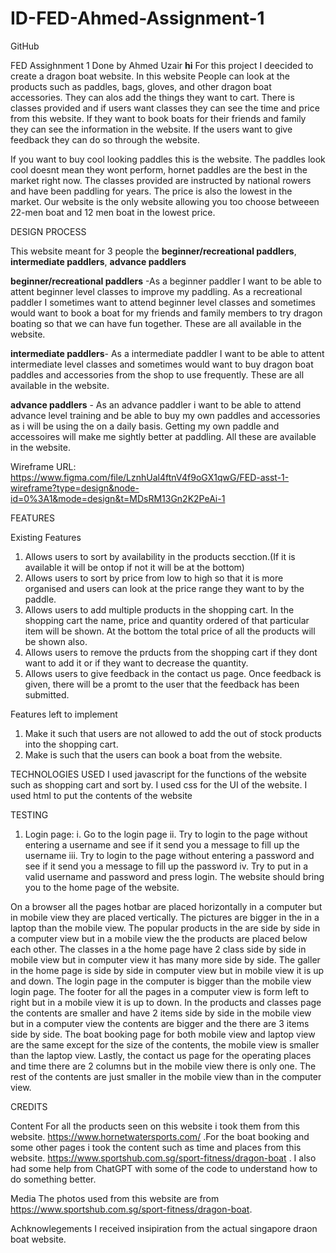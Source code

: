 # ID-FED-Ahmed-Assignment-1

GitHub

FED Assighnment 1
Done by Ahmed Uzair
**hi**
For this project I deecided to create a dragon boat website. In this website People can look at the products such as paddles, bags, gloves, and other dragon boat accessories. They can alos add the things they want to cart. There is classes provided and if users want classes they can see the time and price from this website. If they want to book boats for their friends and family they can see the information in the website. If the users want to give feedback they can do so through the website.

If you want to buy cool looking paddles this is the website. The paddles look cool doesnt mean they wont perform, hornet paddles are the best in the market right now. The classes provided are instructed by national rowers and have been paddling for years. The price is also the lowest in the market. Our website is the only website allowing you too choose betweeen 22-men boat and 12 men boat in the lowest price.

DESIGN PROCESS

This website meant for 3 people the **beginner/recreational paddlers**, **intermediate paddlers**, **advance paddlers**

**beginner/recreational paddlers** -As a beginner paddler I want to be able to attent beginner level classes to improve my paddling. As a recreational paddler I sometimes want to attend beginner level classes and sometimes would want to book a boat for my friends and family members to try dragon boating so that we can have fun together. These are all available in the website.

**intermediate paddlers**- As a intermediate paddler I want to be able to attent intermediate level classes and sometimes would want to buy dragon boat paddles and accessories from the shop to use frequently. These are all available in the website.

**advance paddlers** - As an advance paddler i want to be able to attend advance level training and be able to buy my own paddles and accessories as i will be using the on a daily basis. Getting my own paddle and accessoires will make me sightly better at paddling. All these are available in the website.

Wireframe URL: https://www.figma.com/file/LznhUal4ftnV4f9oGX1qwG/FED-asst-1-wireframe?type=design&node-id=0%3A1&mode=design&t=MDsRM13Gn2K2PeAi-1

FEATURES

Existing Features

1. Allows users to sort by availability in the products secction.(If it is available it will be ontop if not it will be at the bottom)
2. Allows users to sort by price from low to high so that it is more organised and users can look at the price range they want to by the paddle.
3. Allows users to add multiple products in the shopping cart. In the shopping cart the name, price and quantity ordered of that particular item will be shown. At the bottom the total price of all the products will be shown also.
4. Allows users to remove the prducts from the shopping cart if they dont want to add it or if they want to decrease the quantity.
5. Allows users to give feedback in the contact us page. Once feedback is given, there will be a promt to the user that the feedback has been submitted.

Features left to implement

1. Make it such that users are not allowed to add the out of stock products into the shopping cart.
2. Make is such that the users can book a boat from the website.

TECHNOLOGIES USED
I used javascript for the functions of the website such as shopping cart and sort by. I used css for the UI of the website. I used html to put the contents of the website

TESTING

1.  Login page:
    i. Go to the login page
    ii. Try to login to the page without entering a username and see if it send you a message to fill up the username
    iii. Try to login to the page without entering a password and see if it send you a message to fill up the password
    iv. Try to put in a valid username and password and press login. The website should bring you to the home page of the website.

On a browser all the pages hotbar are placed horizontally in a computer but in mobile view they are placed vertically. The pictures are bigger in the in a laptop than the mobile view. The popular products in the are side by side in a computer view but in a mobile view the the products are placed below each other. The classes in a the home page have 2 class side by side in mobile view but in computer view it has many more side by side. The galler in the home page is side by side in computer view but in mobile view it is up and down. The login page in the computer is bigger than the mobile view login page. The footer for all the pages in a computer view is form left to right but in a mobile view it is up to down. In the products and classes page the contents are smaller and have 2 items side by side in the mobile view but in a computer view the contents are bigger and the there are 3 items side by side. The boat booking page for both mobile view and laptop view are the same except for the size of the contents, the mobile view is smaller than the laptop view. Lastly, the contact us page for the operating places and time there are 2 columns but in the mobile view there is only one. The rest of the contents are just smaller in the mobile view than in the computer view.

CREDITS

Content
For all the products seen on this website i took them from this website. https://www.hornetwatersports.com/ .For the boat booking and some other pages i took the content such as time and places from this website. https://www.sportshub.com.sg/sport-fitness/dragon-boat . I also had some help from ChatGPT with some of the code to understand how to do something better.

Media
The photos used from this website are from https://www.sportshub.com.sg/sport-fitness/dragon-boat.

Achknowlegements
I received insipiration from the actual singapore draon boat website.
